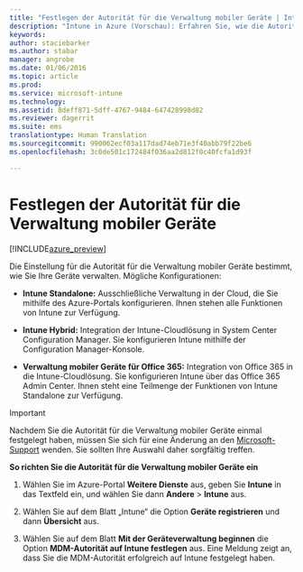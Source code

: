 ```yaml
---
title: "Festlegen der Autorität für die Verwaltung mobiler Geräte | Intune in Azure (Vorschau) | Microsoft Docs"
description: "Intune in Azure (Vorschau): Erfahren Sie, wie die Autorität für die Verwaltung mobiler Geräte in Intune festlegen. "
keywords: 
author: staciebarker
ms.author: stabar
manager: angrobe
ms.date: 01/06/2016
ms.topic: article
ms.prod: 
ms.service: microsoft-intune
ms.technology: 
ms.assetid: 8deff871-5dff-4767-9484-647428998d82
ms.reviewer: dagerrit
ms.suite: ems
translationtype: Human Translation
ms.sourcegitcommit: 990062ecf03a117dad74eb71e3f40abb79f22be6
ms.openlocfilehash: 3c0de501c172484f036aa2d812f0c40fcfa1d93f

---
```


# <a name="set-the-mobile-device-management-authority"></a>Festlegen der Autorität für die Verwaltung mobiler Geräte 

[!INCLUDE[azure_preview](../includes/azure_preview.md)]

Die Einstellung für die Autorität für die Verwaltung mobiler Geräte bestimmt, wie Sie Ihre Geräte verwalten. Mögliche Konfigurationen:

- **Intune Standalone:** Ausschließliche Verwaltung in der Cloud, die Sie mithilfe des Azure-Portals konfigurieren. Ihnen stehen alle Funktionen von Intune zur Verfügung.

- **Intune Hybrid:** Integration der Intune-Cloudlösung in System Center Configuration Manager. Sie konfigurieren Intune mithilfe der Configuration Manager-Konsole.

- **Verwaltung mobiler Geräte für Office 365:** Integration von Office 365 in die Intune-Cloudlösung. Sie konfigurieren Intune über das Office 365 Admin Center. Ihnen steht eine Teilmenge der Funktionen von Intune Standalone zur Verfügung.

>[!IMPORTANT]
>Nachdem Sie die Autorität für die Verwaltung mobiler Geräte einmal festgelegt haben, müssen Sie sich für eine Änderung an den [Microsoft-Support](https://docs.microsoft.com/intune/troubleshoot/how-to-get-support-for-microsoft-intune) wenden. Sie sollten Ihre Auswahl daher sorgfältig treffen.

**So richten Sie die Autorität für die Verwaltung mobiler Geräte ein**

1. Wählen Sie im Azure-Portal **Weitere Dienste** aus, geben Sie **Intune** in das Textfeld ein, und wählen Sie dann **Andere** > **Intune** aus.

2. Wählen Sie auf dem Blatt „Intune“ die Option **Geräte registrieren** und dann **Übersicht** aus.

3. Wählen Sie auf dem Blatt **Mit der Geräteverwaltung beginnen** die Option **MDM-Autorität auf Intune festlegen** aus. Eine Meldung zeigt an, dass Sie die MDM-Autorität erfolgreich auf Intune festgelegt haben.



<!--HONumber=Feb17_HO1-->


